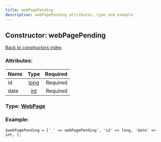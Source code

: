 ```yaml
---
title: webPagePending
description: webPagePending attributes, type and example
---
```

## Constructor: webPagePending  
[Back to constructors index](index.md)



### Attributes:

| Name     |    Type       | Required |
|----------|:-------------:|---------:|
|id|[long](../types/long.md) | Required|
|date|[int](../types/int.md) | Required|



### Type: [WebPage](../types/WebPage.md)


### Example:

```
$webPagePending = ['_' => webPagePending', 'id' => long, 'date' => int, ];
```
